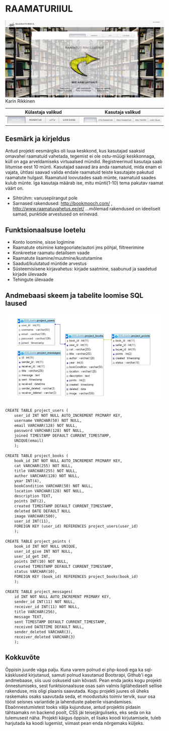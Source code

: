 # RAAMATURIIUL

![Preview](image/index.jpg)
Karin Rikkinen

| Külastaja valikud | Kasutaja valikud |
|----|----|
|![Alt text](image/visitormenu.png)| ![Alt text](image/usermenu.png)|

## Eesmärk ja kirjeldus
Antud projekti eesmärgiks oli luua keskkond, kus kasutajad saaksid omavahel raamatuid vahetada, tegemist ei ole ostu-müügi keskkonnaga, küll on aga arveldamiseks virtuaalsed mündid. 
Registreerinud kasutaja saab liitumise eest 10 münti. Kasutajad saavad ära anda raamatuid, mida enam ei vajata, ühtlasi saavad valida endale raamatuid teiste kasutajate pakutud raamatute hulgast.
Raamatuid loovutades saab münte, raamatuid saades kulub münte. Iga kasutaja määrab ise, mitu münti(1-10) tema pakutav raamat väärt on.

* Sihtrühm: vanusepiirangut pole
* Sarnased rakendused: http://bookmooch.com/ , http://www.raamatuvahetus.ee/et/ ...mõlemad rakendused on ideeliselt samad, punktide arvestused on erinevad.

## Funktsionaalsuse loetelu
* Konto loomine, sisse logimine
* Raamatute otsimine kategooriate/autori jms põhjal, filtreerimine
* Konkreetse raamatu detailsem vaade
* Raamatute lisamine/muutmine/kustutamine
* Saadud/kulutatud müntide arvestus
* Süsteemisisene kirjavahetus: kirjade saatmine, saabunud ja saadetud kirjade ülevaade 
* Tehingute ülevaade

## Andmebaasi skeem ja tabelite loomise SQL laused
![Preview](image/skeem.jpg)

```
CREATE TABLE project_users (
    user_id INT NOT NULL AUTO_INCREMENT PRIMARY KEY,
    username VARCHAR(50) NOT NULL,
    email VARCHAR(128) NOT NULL,
    password VARCHAR(128) NOT NULL,
    joined TIMESTAMP DEFAULT CURRENT_TIMESTAMP,
    UNIQUE(email)
    );
	
CREATE TABLE project_books (
    book_id INT NOT NULL AUTO_INCREMENT PRIMARY KEY,
    cat VARCHAR(255) NOT NULL,
    title VARCHAR(255) NOT NULL,
    author VARCHAR(128) NOT NULL,
    year INT(4),
	bookCondition VARCHAR(50) NOT NULL,
	location VARCHAR(128) NOT NULL,
	description TEXT,
	points INT(2),
	created TIMESTAMP DEFAULT CURRENT_TIMESTAMP,
	deleted DATE DEFAULT NULL
	image VARCHAR(500),
	user_id INT(11),
	FOREIGN KEY (user_id) REFERENCES project_users(user_id)
	);
	
CREATE TABLE project_points (
	book_id INT NOT NULL UNIQUE,
	user_id_give INT NOT NULL,
	user_id_get INT,
	points INT(10) NOT NULL,
	created TIMESTAMP DEFAULT CURRENT_TIMESTAMP,
	status VARCHAR(10),
	FOREIGN KEY (book_id) REFERENCES project_books(book_id)
	);
	
CREATE TABLE project_messages(
    id INT NOT NULL AUTO_INCREMENT PRIMARY KEY,
    sender_id INT(11) NOT NULL,
    receiver_id INT(11) NOT NULL,
    title VARCHAR(256),
    message TEXT,
    sent TIMESTAMP DEFAULT CURRENT_TIMESTAMP,
    received DATETIME DEFAULT NULL,
	sender_deleted VARCHAR(3),
	receiver_deleted VARCHAR(3)
    );
```

## Kokkuvõte
Õppisin juurde väga palju. Kuna varem polnud ei php-koodi ega ka sql-käskluseid kirjutanud, samuti polnud kasutanud Bootsrapi, Github'i ega andmebaase, siis uusi oskuseid sain kõvasti. 
Pean enda jaoks kogu projekti õnnestumiseks, sest funktsionaalsuse osas sain valmis ligilähedaselt sellise rakenduse, mis oligi plaanis saavutada. Kogu projekti juures oli üheks raskemaks osaks saavutada seda, et moodustuks toimiv tervik, suur osa tööst seisnes variantide ja lahenduste paberile visandamises. 
Ebaõnnestumistest tooks välja kujunduse, antud projektis pidasin tähtsamaks nn backend poolt, CSS jäi teisejärguliseks, eks seda on ka tulemusest näha. 
Projekti käigus õppisin, et lisaks koodi kirjutamisele, tuleb harjutada ka koodi lugemist, viimast pean enda nõrgemaks küljeks. 
